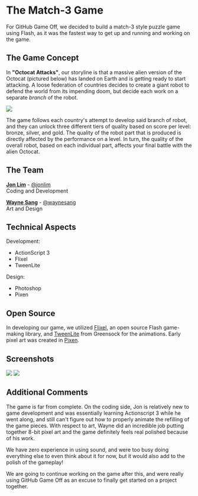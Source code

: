 # The Match-3 Game

For GitHub Game Off, we decided to build a match-3 style puzzle game using Flash, as it was the fastest way to get up and running and working on the game.

## The Game Concept

In **"Octocat Attacks"**, our storyline is that a massive alien version of the Octocat (pictured below) has landed on Earth and is getting ready to start attacking. A loose federation of countries decides to create a giant robot to defend the world from its impending doom, but decide each work on a separate *branch* of the robot.

![](http://i.imgur.com/jiJ7y.gif)

The game follows each country's attempt to develop said branch of robot, and they can unlock three different tiers of quality based on score per level: bronze, silver, and gold. The quality of the robot part that is produced is directly affected by the performance on a level. In turn, the quality of the overall robot, based on each individual part, affects your final battle with the alien Octocat.

## The Team

**[Jon Lim](https://github.com/JonLim)** - [@jonlim](https://twitter.com/jonlim)  
Coding and Development

**[Wayne Sang](https://github.com/Barnahog)** - [@waynesang](https://twitter.com/waynesang)  
Art and Design

## Technical Aspects

Development:

* ActionScript 3
* Flixel
* TweenLite

Design:

* Photoshop
* Pixen

## Open Source

In developing our game, we utilized [Flixel](http://flixel.org/), an open source Flash game-making library, and [TweenLite](https://www.greensock.com/tweenlite/) from Greensock for the animations. Early pixel art was created in [Pixen](http://pixenapp.com).

## Screenshots

![](http://i.imgur.com/PnrWh.png)
![](http://i.imgur.com/N8XuJ.png)

## Additional Comments

The game is far from complete. On the coding side, Jon is relatively new to game development and was essentially learning Actionscript 3 while he went along, and still can't figure out how to properly animate the refilling of the game pieces. With respect to art, Wayne did an incredible job putting together 8-bit pixel art and the game definitely feels real polished because of his work.

We have zero experience in using sound, and were too busy doing everything else to even think about it for now, but it would also add to the polish of the gameplay!

We are going to continue working on the game after this, and were really using GitHub Game Off as an excuse to finally get started on a project together.